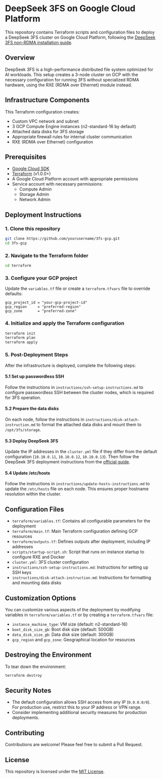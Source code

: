 # DeepSeek 3FS on Google Cloud Platform

This repository contains Terraform scripts and configuration files to deploy a DeepSeek 3FS cluster on Google Cloud Platform, following the [DeepSeek 3FS non-RDMA installation guide](https://blog.open3fs.com/2025/04/01/deepseek-3fs-non-rdma-install-faster-ecosystem-app-dev-testing.html).

## Overview

DeepSeek 3FS is a high-performance distributed file system optimized for AI workloads. This setup creates a 3-node cluster on GCP with the necessary configuration for running 3FS without specialized RDMA hardware, using the RXE (RDMA over Ethernet) module instead.

## Infrastructure Components

This Terraform configuration creates:

- Custom VPC network and subnet
- 3 GCP Compute Engine instances (n2-standard-16 by default)
- Attached data disks for 3FS storage
- Appropriate firewall rules for internal cluster communication
- RXE (RDMA over Ethernet) configuration

## Prerequisites

- [Google Cloud SDK](https://cloud.google.com/sdk/docs/install)
- [Terraform](https://developer.hashicorp.com/terraform/install) (v1.0.0+)
- A Google Cloud Platform account with appropriate permissions
- Service account with necessary permissions:
  - Compute Admin
  - Storage Admin
  - Network Admin

## Deployment Instructions

### 1. Clone this repository

```bash
git clone https://github.com/yourusername/3fs-gcp.git
cd 3fs-gcp
```

### 2. Navigate to the Terraform folder

```bash
cd terraform
```

### 3. Configure your GCP project

Update the `variables.tf` file or create a `terraform.tfvars` file to override defaults:

```hcl
gcp_project_id = "your-gcp-project-id"
gcp_region     = "preferred-region"
gcp_zone       = "preferred-zone"
```

### 4. Initialize and apply the Terraform configuration

```bash
terraform init
terraform plan
terraform apply
```

### 5. Post-Deployment Steps

After the infrastructure is deployed, complete the following steps:

#### 5.1 Set up passwordless SSH

Follow the instructions in `instructions/ssh-setup-instructions.md` to configure passwordless SSH between the cluster nodes, which is required for 3FS operation.

#### 5.2 Prepare the data disks

On each node, follow the instructions in `instructions/disk-attach-instruction.md` to format the attached data disks and mount them to `/opt/3fs/storage`.

#### 5.3 Deploy DeepSeek 3FS

Update the IP addresses in the `cluster.yml` file if they differ from the default configuration (`10.10.0.11`, `10.10.0.12`, `10.10.0.13`). Then follow the DeepSeek 3FS deployment instructions from the [official guide](https://blog.open3fs.com/2025/04/01/deepseek-3fs-non-rdma-install-faster-ecosystem-app-dev-testing.html).

#### 5.4 Update /etc/hosts

Follow the instructions in `instructions/update-hosts-instructions.md` to update the `/etc/hosts` file on each node. This ensures proper hostname resolution within the cluster.

## Configuration Files

- `terraform/variables.tf`: Contains all configurable parameters for the deployment
- `terraform/main.tf`: Main Terraform configuration defining GCP resources
- `terraform/outputs.tf`: Defines outputs after deployment, including IP addresses
- `scripts/startup-script.sh`: Script that runs on instance startup to configure RXE and Docker
- `cluster.yml`: 3FS cluster configuration
- `instructions/ssh-setup-instructions.md`: Instructions for setting up SSH keys
- `instructions/disk-attach-instruction.md`: Instructions for formatting and mounting data disks

## Customization Options

You can customize various aspects of the deployment by modifying variables in `terraform/variables.tf` or by creating a `terraform.tfvars` file:

- `instance_machine_type`: VM size (default: n2-standard-16)
- `boot_disk_size_gb`: Boot disk size (default: 500GB)
- `data_disk_size_gb`: Data disk size (default: 300GB)
- `gcp_region` and `gcp_zone`: Geographical location for resources

## Destroying the Environment

To tear down the environment:

```bash
terraform destroy
```

## Security Notes

- The default configuration allows SSH access from any IP (`0.0.0.0/0`). For production use, restrict this to your IP address or VPN range.
- Consider implementing additional security measures for production deployments.

## Contributing

Contributions are welcome! Please feel free to submit a Pull Request.

## License

This repository is licensed under the [MIT License](LICENSE).